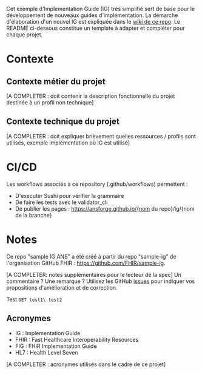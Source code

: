 Cet exemple d'Implementation Guide (IG) très simplifié sert de base pour le développement de nouveaux guides d'implémentation. La démarche d'élaboration d'un nouvel IG est expliquée dans le [wiki de ce repo](https://github.com/ansforge/FIG_ans-ig-sample/wiki). 
Le README ci-dessous constitue un template à adapter et compléter pour chaque projet.

# Contexte

## Contexte métier du projet
[A COMPLETER : doit contenir la description fonctionnelle du projet destinée à un profil non technique]

## Contexte technique du projet
[A COMPLETER : doit expliquer brièvement quelles ressources / profils sont utilisés, exemple implémentation où IG est utilisé]

# CI/CD
Les workflows associés à ce repository (.github/workflows) permettent : 
* D'executer Sushi pour vérifier la grammaire
* De faire les tests avec le validator_cli
* De publier les pages : https://ansforge.github.io/{nom du repo}/ig/{nom de la branche}

# Notes
Ce repo "sample IG ANS" a été créé à partir du repo "sample-ig" de l'organisation GitHub FHIR : https://github.com/FHIR/sample-ig.

[A COMPLETER: notes supplémentaires pour le lecteur de la spec]
Un commentaire ? Une remarque ? Utilisez les GitHub [issues](https://docs.github.com/fr/issues) pour indiquer vos propositions d'amélioration et de correction.

Test 
`
GET test1\
test2
`

## Acronymes

* IG : Implementation Guide
* FHIR : Fast Healthcare Interoperability Resources
* FIG : FHIR Implementation Guide
* HL7 : Health Level Seven

[A COMPLETER : acronymes utilisés dans le cadre de ce projet]
